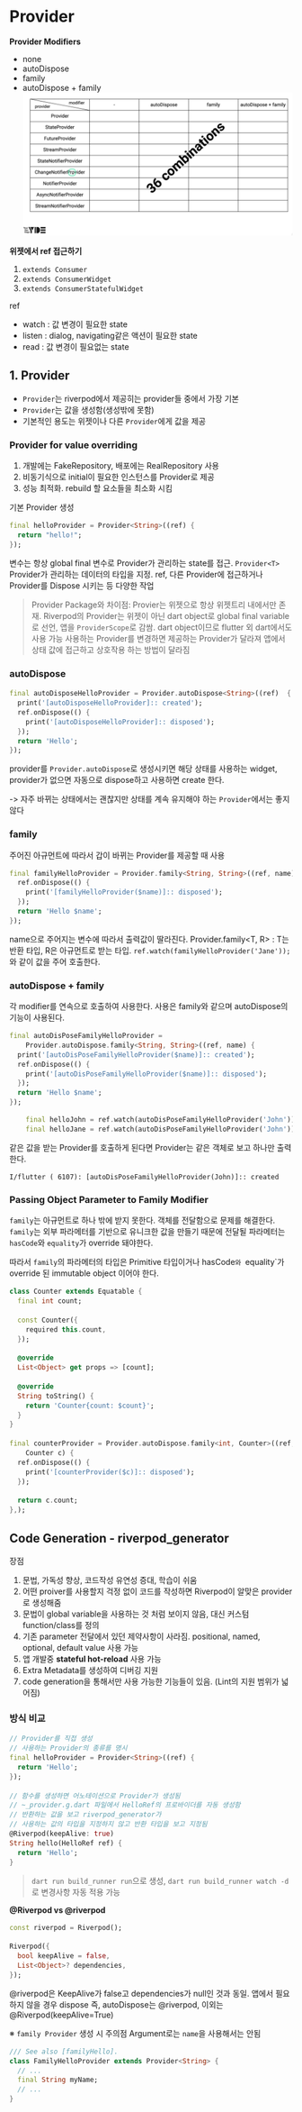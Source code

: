 # Provider

**Provider Modifiers**
- none
- autoDispose
- family
- autoDispose + family
  ![](./../../../../../imgs/provider_modifiers.png)

**위젯에서 ref 접근하기**
1. `extends Consumer`
2. `extends ConsumerWidget`
3. `extends ConsumerStatefulWidget`

ref
- watch : 값 변경이 필요한 state
- listen : dialog, navigating같은 액션이 필요한 state
- read : 값 변경이 필요없는 state

## <a id="provider"/> 1. Provider
- `Provider`는 riverpod에서 제공히는 provider들 중에서 가장 기본
- `Provider`는 값을 생성함(생성밖에 못함)
- 기본적인 용도는 위젯이나 다른 `Provider`에게 값을 제공

### Provider for value overriding
1. 개발에는 FakeRepository, 배포에는 RealRepository 사용
2. 비동기식으로 initial이 필요한 인스턴스를 Provider로 제공
3. 성능 최적화. rebuild 할 요소들을 최소화 시킴

기본 Provider 생성
```dart
final helloProvider = Provider<String>((ref) {
  return "hello!";
});
```
변수는 항상 global final 변수로 Provider가 관리하는 state를 접근.
`Provider<T>` Provider가 관리하는 데이터의 타입을 지정.
ref, 다른 Provider에 접근하거나 Provider를 Dispose 시키는 등 다양한 작업
> Provider Package와 차이점: Provier는 위젯으로 항상 위젯트리 내에서만 존재. Riverpod의 Provider는 위젯이 아닌 dart object로 global final variable로 선언, 앱을 `ProviderScope`로 감쌈. dart object이므로 flutter 외 dart에서도 사용 가능
> 사용하는 Provider를 변경하면 제공하는 Provider가 달라져 앱에서 상태 값에 접근하고 상호작용 하는 방법이 달라짐

### autoDispose
```dart
final autoDisposeHelloProvider = Provider.autoDispose<String>((ref)  {
  print('[autoDisposeHelloProvider]:: created');
  ref.onDispose(() {
    print('[autoDisposeHelloProvider]:: disposed');
  });
  return 'Hello';
});
```
provider를 `Provider.autoDispose`로 생성시키면 해당 상태를 사용하는 widget, provider가 없으면 자동으로 dispose하고 사용하면 create 한다.

-> 자주 바뀌는 상태에서는 괜찮지만 상태를 계속 유지해야 하는 `Provider`에서는 좋지 않다

### family
주어진 아규먼트에 따라서 갑이 바뀌는 Provider를 제공할 때 사용
```dart
final familyHelloProvider = Provider.family<String, String>((ref, name) {
  ref.onDispose(() {
    print('[familyHelloProvider($name)]:: disposed');
  });
  return 'Hello $name';
});
```
name으로 주어지는 변수에 따라서 출력값이 딸라진다.
Provider.family<T, R> : T는 반환 타입, R은 아규먼트로 받는 타입.
`ref.watch(familyHelloProvider('Jane'));`와 같이 값을 주어 호출한다.

### autoDispose + family
각 modifier를 연속으로 호출하여 사용한다.
사용은 family와 같으며 autoDispose의 기능이 사용된다.
```dart
final autoDisPoseFamilyHelloProvider =
    Provider.autoDispose.family<String, String>((ref, name) {
  print('[autoDisPoseFamilyHelloProvider($name)]:: created');
  ref.onDispose(() {
    print('[autoDisPoseFamilyHelloProvider($name)]:: disposed');
  });
  return 'Hello $name';
});
```

```dart
    final helloJohn = ref.watch(autoDisPoseFamilyHelloProvider('John'));
    final helloJane = ref.watch(autoDisPoseFamilyHelloProvider('John'));
```
같은 값을 받는 Provider를 호출하게 된다면 Provider는 같은 객체로 보고 하나만 출력한다.
```text
I/flutter ( 6107): [autoDisPoseFamilyHelloProvider(John)]:: created
```

### Passing Object Parameter to Family Modifier
`family`는 아규먼트로 하나 밖에 받지 못한다. 객체를 전달함으로 문제를 해결한다.
`family`는 외부 파라메터를 기반으로 유니크한 값을 만들기 때문에 전달될 파라메터는 `hasCode`와 `equality`가 override 돼야한다.

따라서 `family`의 파라메터의 타입은 Primitive 타입이거나 hasCode`와 `equality`가 override 된 immutable object 이어야 한다.
```dart
class Counter extends Equatable {
  final int count;

  const Counter({
    required this.count,
  });

  @override
  List<Object> get props => [count];

  @override
  String toString() {
    return 'Counter{count: $count}';
  }
}

final counterProvider = Provider.autoDispose.family<int, Counter>((ref,
    Counter c) {
  ref.onDispose(() {
    print('[counterProvider($c)]:: disposed');
  });

  return c.count;
},);
```

## Code Generation - riverpod_generator
장점
1. 문법, 가독성 향상, 코드작성 유연성 증대, 학습이 쉬움
2. 어떤 proiver를 사용할지 걱정 없이 코드를 작성하면 Riverpod이 알맞은 provider로 생성해줌
3. 문법이 global variable을 사용하는 것 처럼 보이지 않음, 대신 커스텀 function/class를 정의
4. 기존 parameter 전달에서 있던 제약사항이 사라짐. positional, named, optional, default value 사용 가능
5. 앱 개발중 **stateful hot-reload** 사용 가능
6. Extra Metadata를 생성하여 디버깅 지원
7. code generation을 통해서만 사용 가능한 기능들이 있음. (Lint의 지원 범위가 넓어짐)


### 방식 비교
```dart
// Provider를 직접 생성
// 사용하는 Provider의 종류를 명시
final helloProvider = Provider<String>((ref) {
  return 'Hello';
});

// 함수를 생성하면 어노테이션으로 Provider가 생성됨
// ~_provider.g.dart 파일에서 HelloRef의 프로바이더를 자동 생성함
// 반환하는 값을 보고 riverpod_generator가 
// 사용하는 값의 타입을 지정하지 않고 반환 타입을 보고 지정됨 
@Riverpod(keepAlive: true)
String hello(HelloRef ref) {
  return 'Hello';
}
```
> `dart run build_runner run`으로 생성, `dart run build_runner watch -d`로 변경사항 자동 적용 가능

**@Riverpod vs @riverpod**
```dart
const riverpod = Riverpod();

Riverpod({
  bool keepAlive = false,
  List<Object>? dependencies,
});
```
@riverpod은 KeepAlive가 false고 dependencies가 null인 것과 동일.
앱에서 필요하지 않을 경우 dispose
즉, autoDispose는 @riverpod, 이외는 @Riverpod(keepAlive=True)

※ `family Provider` 생성 시 주의점
Argument로는 `name`을 사용해서는 안됨
```dart
/// See also [familyHello].
class FamilyHelloProvider extends Provider<String> {
  // ...
  final String myName;
  // ...
}
```